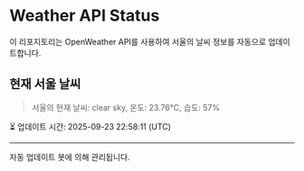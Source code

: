 
# Weather API Status

이 리포지토리는 OpenWeather API를 사용하여 서울의 날씨 정보를 자동으로 업데이트합니다.

## 현재 서울 날씨
> 서울의 현재 날씨: clear sky, 온도: 23.76°C, 습도: 57%

⏳ 업데이트 시간: 2025-09-23 22:58:11 (UTC)

---
자동 업데이트 봇에 의해 관리됩니다.

